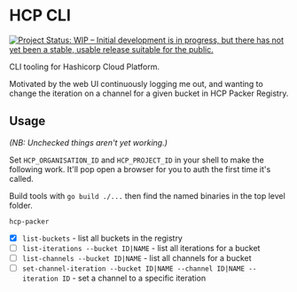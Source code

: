 # HCP CLI

[![Project Status: WIP – Initial development is in progress, but there has not yet been a stable, usable release suitable for the public.](https://www.repostatus.org/badges/latest/wip.svg)](https://www.repostatus.org/#wip)

CLI tooling for Hashicorp Cloud Platform.

Motivated by the web UI continuously logging me out, and wanting to change the iteration on a channel for a given bucket in HCP Packer Registry.

## Usage

*(NB: Unchecked things aren't yet working.)*

Set `HCP_ORGANISATION_ID` and `HCP_PROJECT_ID` in your shell to make the following work. It'll pop open a browser for you to auth the first time it's called.

Build tools with `go build ./...` then find the named binaries in the top level folder.

 `hcp-packer`

  - [x] `list-buckets` - list all buckets in the registry
  - [ ] `list-iterations --bucket ID|NAME` - list all iterations for a bucket
  - [ ] `list-channels --bucket ID|NAME` - list all channels for a bucket
  - [ ] `set-channel-iteration --bucket ID|NAME --channel ID|NAME --iteration ID` - set a channel to a specific iteration
